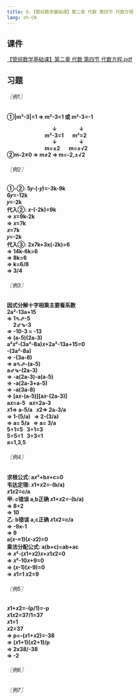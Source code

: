 ```yaml
---
title: 8.【管综数学基础课】第二章 代数 第四节 代数方程
lang: zh-CN
---
```


## 课件
[【管综数学基础课】第二章 代数 第四节 代数方程.pdf](/math%2F1.%E6%95%B0%E5%AD%A6-%E5%9F%BA%E7%A1%80%E7%9F%A5%E8%AF%86%2F8.%E3%80%90%E7%AE%A1%E7%BB%BC%E6%95%B0%E5%AD%A6%E5%9F%BA%E7%A1%80%E8%AF%BE%E3%80%91%E7%AC%AC%E4%BA%8C%E7%AB%A0%20%E4%BB%A3%E6%95%B0%20%E7%AC%AC%E5%9B%9B%E8%8A%82%20%E4%BB%A3%E6%95%B0%E6%96%B9%E7%A8%8B%2F%E3%80%90%E7%AE%A1%E7%BB%BC%E6%95%B0%E5%AD%A6%E5%9F%BA%E7%A1%80%E8%AF%BE%E3%80%91%E7%AC%AC%E4%BA%8C%E7%AB%A0%20%E4%BB%A3%E6%95%B0%20%E7%AC%AC%E5%9B%9B%E8%8A%82%20%E4%BB%A3%E6%95%B0%E6%96%B9%E7%A8%8B.pdf)

## 习题
<div style="font-weight: bold;">

###### 〖例1〗
①|m³-3|=1 => m²-3=1 或 m²-3=-1  
<div>
<div style="display:inline-block; padding-left: 120px;">↓</div>
<div style="display:inline-block; padding-left: 55px;">↓</div>
</div>
<div>
<div style="display:inline-block; padding-left: 100px;">m²-3=1</div>
<div style="display:inline-block; padding-left: 20px;">m²=2</div>
</div>
<div>
<div style="display:inline-block; padding-left: 120px;">↓</div>
<div style="display:inline-block; padding-left: 55px;">↓</div>
</div>
<div>
<div style="display:inline-block; padding-left: 100px;">m=±2</div>
<div style="display:inline-block; padding-left: 20px;">m=±√2</div>
</div>
②m-2≠0 => m≠2 => m=-2,±√2   


###### 〖例2〗
①-②: 5𝑦-(-𝑦)=-3k-9k  
6𝑦=-12k  
𝑦=-2k  
代入②: 𝑥-(-2k)=9k  
=> 𝑥=9k-2k  
=> 𝑥=7k  
𝑥=7k          
𝑦=-2k  
代入③: 2x7k+3x(-2k)=6  
=> 14k-6k=6  
=> 8k=6  
=> k=6/8  
=> 3/4   


###### 〖例3〗
因式分解十字相乘主要看系数  
2a²-13a+15  
=> 1⬁⬀-5  
&nbsp;&nbsp;&nbsp;&nbsp; 2⬃⇘-3     
=> -10-3 = -13  
=> (a-5)(2a-3)  
a²𝑥²-(3a²-8a)𝑥+2a²-13a+15=0  
-(3a²-8a)  
=> -(3a-8)  
 => a⬁⬀-(a-5)  
    a⬃⇘-(2a-3)  
 => -a(2a-3)-a(a-5)  
 => -a(2a-3+a-5)  
 => -a(3a-8)  
 => [a𝑥-(a-5)][a𝑥-(2a-3)]   
a𝑥=a-5 &nbsp; a𝑥=2a-3  
𝑥1=> a-5/a   &nbsp;   𝑥2=> 2a-3/a   
=> 1-(5/a)   &nbsp;    => 2-(3/a)  
=> a= 5/a    &nbsp;     => a= 3/a  
5÷1=5    &nbsp;     3÷1=3  
5÷5=1    &nbsp;     3÷3=1    
a=1,3,5   

###### 〖例4〗
求根公式: a𝑥²+b𝑥+c=0  
韦达定理: 𝑥1+𝑥2=-(b/a)  
𝑥1𝑥2=c/a  
甲: c错误 a,b正确 𝑥1+𝑥2=-(b/a)  
=> 8+2  
=> 10  
乙: b错误 a,c正确 𝑥1𝑥2=c/a  
=> -9x-1  
=> 9  
a(𝑥-≈1)(𝑥-𝑥2)=0  
乘法分配公式: a(b+c)=ab+ac  
=> 𝑥²-(𝑥1+𝑥2)𝑥+𝑥1𝑥2=0                   
=> 𝑥²-10𝑥+9=0  
=> (𝑥-1)(𝑥-9)=0  
=> 𝑥1=1  𝑥2=9  



###### 〖例5〗
𝑥1+𝑥2=-(p/1)=-p  
𝑥1𝑥2=37/1=37  
𝑥1=1  
𝑥2=37  
=> p=-(𝑥1+𝑥2)=-38  
=> (𝑥1+1)(𝑥2+1)/p  
=> 2x38/-38  
=> -2   


###### 〖例6〗

###### 〖例7〗

</div>


